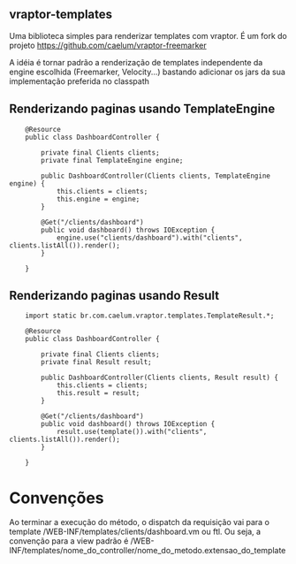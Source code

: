 ## vraptor-templates

Uma biblioteca simples para renderizar templates com vraptor.
É um fork do projeto <https://github.com/caelum/vraptor-freemarker>

A idéia é tornar padrão a renderização de templates independente da engine escolhida (Freemarker, Velocity...)
bastando adicionar os jars da sua implementação preferida no classpath


Renderizando paginas usando TemplateEngine
------

		@Resource
		public class DashboardController {
		
			private final Clients clients;
			private final TemplateEngine engine;
		
			public DashboardController(Clients clients, TemplateEngine engine) {
				this.clients = clients;
				this.engine = engine;
			}
			
			@Get("/clients/dashboard")
			public void dashboard() throws IOException {
				engine.use("clients/dashboard").with("clients", clients.listAll()).render();
			}
			
		}
		
Renderizando paginas usando Result
------
		
		import static br.com.caelum.vraptor.templates.TemplateResult.*;
		
		@Resource
		public class DashboardController {
		
			private final Clients clients;
			private final Result result;
		
			public DashboardController(Clients clients, Result result) {
				this.clients = clients;
				this.result = result;
			}
			
			@Get("/clients/dashboard")
			public void dashboard() throws IOException {
				result.use(template()).with("clients", clients.listAll()).render();
			}
			
		}

# Convenções

Ao terminar a execução do método, o dispatch da requisição vai para o template /WEB-INF/templates/clients/dashboard.vm ou ftl.
Ou seja, a convenção para a view padrão é /WEB-INF/templates/nome_do_controller/nome_do_metodo.extensao_do_template


